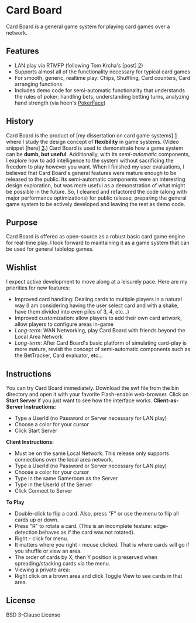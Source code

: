 Card Board
=========

Card Board is a general game system for playing card games over a network. 

Features
----
  - LAN play via RTMFP (following Tom Krcha's [post] [2])
  - Supports almost all of the functionality necessary for typical card games
  - For smooth, generic, realtime play: Chips, Shuffling, Card counters, Card arranging functions
  - Includes demo code for semi-automatic functionality that understands the rules of poker: handling bets, understanding betting turns, analyzing hand strength (via hoen's [PokerFace])

History
----
Card Board is the product of [my dissertation on card game systems] [1] where I study the design concept of **flexibility** in game systems. (Video snippet [here] [3].) Card Board is used to demonstrate how a game system can be **dumb, but useful**. Additionally, with its *semi-automatic* components, I explore how to add intelligence to the system without sacrificing the freedom to play however you want. When I finished my user evaluations, I believed that Card Board's general features were mature enough to be released to the public. Its semi-automatic components were an interesting design exploration, but was more useful as a demonstration of what might be possible in the future. So, I cleaned and refactored the code (along with major performance optimizations) for public release, preparing the general game system to be actively developed and leaving the rest as demo code.

Purpose
----
Card Board is offered as open-source as a robust basic card game engine for real-time play. I look forward to maintaining it as a game system that can be used for general tabletop games.

Wishlist
----
I expect active development to move along at a leisurely pace. Here are my priorities for new features:
* Improved card handling: Dealing cards to multiple players in a natural way (I am considering having the user select card and with a shake, have them divided into even piles of 3, 4, etc...)
* Improved customization: allow players to add their own card artwork, allow players to configure areas in-game
* *Long-term*: WAN Networking, play Card Board with friends beyond the Local Area Network
* *Long-term*: After Card Board's basic platform of simulating card-play is more mature, revisit the concept of semi-automatic components such as the BetTracker, Card evaluator, etc... 

Instructions
----
You can try Card Board immediately. Download the swf file from the bin directory and open it with your favorite Flash-enable web-browser. Click on **Start Server** if you just want to see how the interface works.
**Client-as-Server Instructions:**
* Type a UserId (no Password or Server necessary for LAN play)
* Choose a color for your cursor
* Click Start Server

**Client Instructions:**
* Must be on the same Local Network. This release only supports connections over the local area network.
* Type a UserId (no Password or Server necessary for LAN play)
* Choose a color for your cursor
* Type in the same Gameroom as the Server
* Type in the UserId of the Server
* Click Connect to Server  

**To Play**
* Double-click to flip a card. Also, press "F" or use the menu to flip all cards up or down.
* Press "R" to rotate a card. (This is an incomplete feature: edge-detection behaves as if the card was not rotated).
* Right - click for menu. 
 * It matters where you right - mouse clicked. That is where cards will go if you shuffle or view an area.
 * The order of cards by X, then Y position is preserved when spreading/stacking cards via the menu.
* Viewing a private area:
 * Right click on a brown area and click Toggle View to see cards in that area. 

License
----

BSD 3-Clause License


[1]:https://digital.lib.washington.edu/researchworks/handle/1773/25132
[PokerFace]:https://github.com/houen/PokerFace
[2]:http://tomkrcha.com/?p=1803
[3]:https://www.youtube.com/watch?v=KZy8fBEKoh4


